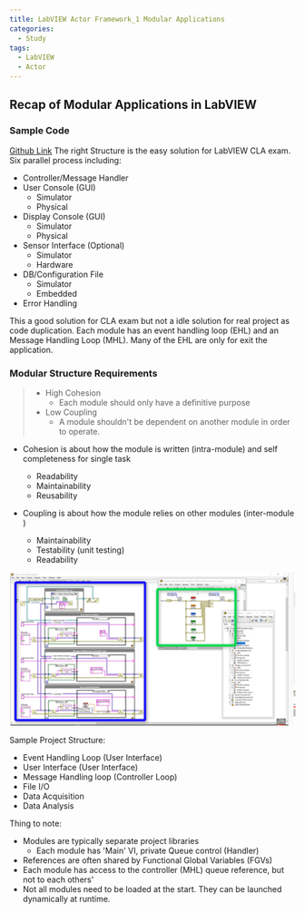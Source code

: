 ```yaml
---
title: LabVIEW Actor Framework_1 Modular Applications
categories:
  - Study
tags:
  - LabVIEW
  - Actor
---
```

## Recap of Modular Applications in LabVIEW

### Sample Code
[Github Link](https://github.com/laserengineer/LabVIEW-Study)
The right Structure is the easy solution for LabVIEW CLA exam. Six parallel process including:
* Controller/Message Handler
* User Console (GUI)
    * Simulator
    * Physical
* Display Console (GUI)
    * Simulator
    * Physical
* Sensor Interface (Optional)
    * Simulator
    * Hardware
* DB/Configuration File
    * Simulator
    * Embedded
* Error Handling

This a good solution for CLA exam but not a idle solution for real project as code duplication. Each module has an event handling loop (EHL) and an Message Handling Loop (MHL). Many of the EHL are only for exit the application.


### Modular Structure Requirements

> * High Cohesion
>   * Each module should only have a definitive purpose
> * Low Coupling
>   * A module shouldn't be dependent on another module in order to operate.

* Cohesion is about how the module is written (intra-module) and self completeness for single task
    * Readability
    * Maintainability
    * Reusability


* Coupling is about how the module relies on other modules (inter-module )
    * Maintainability
    * Testability (unit testing)
    * Readability

<p align="center"> <img src="/assets/images/LabVIEW Actor Framework/1/Modular Structure.png"> </p>

Sample Project Structure:
* Event Handling Loop (User Interface)
* User Interface (User Interface)
* Message Handling loop (Controller Loop)
* File I/O
* Data Acquisition
* Data Analysis

Thing to note:
* Modules are typically separate project libraries
    * Each module has 'Main' VI, private Queue control (Handler)
* References are often shared by Functional Global Variables (FGVs)
* Each module has access to the controller (MHL) queue reference, but not to each others'
* Not all modules need to be loaded at the start. They can be launched dynamically at runtime.

